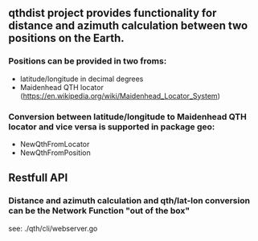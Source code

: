 ## qthdist project provides functionality for distance and azimuth calculation between two positions on the Earth.


### Positions can be provided in two froms:
- latitude/longitude in decimal degrees
- Maidenhead QTH locator (https://en.wikipedia.org/wiki/Maidenhead_Locator_System)

### Conversion between latitude/longitude to Maidenhead QTH locator and vice versa is supported in **package geo**:
- NewQthFromLocator
- NewQthFromPosition

## Restfull API
### Distance and azimuth calculation and qth/lat-lon conversion can be the Network Function "out of the box"
see: ./qth/cli/webserver.go

